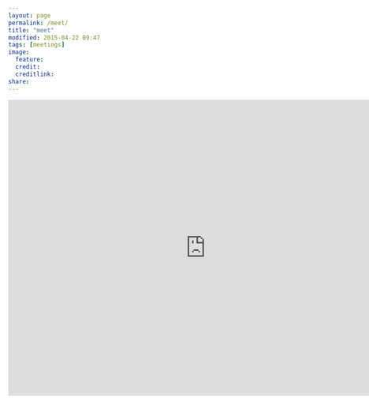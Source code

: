 ```yaml
---
layout: page
permalink: /meet/
title: "meet"
modified: 2015-04-22 09:47
tags: [meetings]
image:
  feature: 
  credit: 
  creditlink: 
share: 
---
```


<iframe
src="https://www.google.com/calendar/embed?showTitle=0&amp;showPrint=0&amp;showCalendars=0&amp;height=600&amp;wkst=2&amp;bgcolor=%23FFFFFF&amp;src=ideegeo.com_95n2436gr0hoganq7am2tglsvg%40group.calendar.google.com&amp;color=%23691426&amp;ctz=Pacific%2FAuckland"
style=" border-width:0 " width="800" height="600" frameborder="0"
scrolling="no"></iframe>
